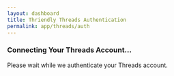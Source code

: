 ```yaml
---
layout: dashboard
title: Thriendly Threads Authentication
permalink: app/threads/auth
---
```


<div id="content" class="container mt-4">
    <h3 class="mb-4 text-primary">Connecting Your Threads Account...</h3>
    <div id="message" class="alert alert-info">Please wait while we authenticate your Threads account.</div>
</div>

<!-- Scripts -->
<script type="module" src="{{ site.baseurl }}/assets/js/firebaseauth.js"></script>
<script src="https://code.jquery.com/jquery-3.6.0.min.js"></script>
<!-- Include Bootstrap JS and its dependencies -->
<script src="https://cdn.jsdelivr.net/npm/bootstrap@5/dist/js/bootstrap.bundle.min.js"></script>
<!-- Include the JavaScript file -->
<script src="{{ site.baseurl }}/assets/js/dashboard/threads-auth.js"></script>
